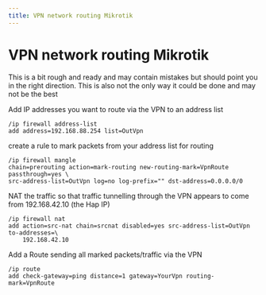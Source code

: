 ```yaml
---
title: VPN network routing Mikrotik
---
```


# VPN network routing Mikrotik

This is a bit rough and ready and may contain mistakes but should point you in the right direction. This is also not the only way it could be done and may not be the best

Add IP addresses you want to route via the VPN to an address list

```shell
/ip firewall address-list
add address=192.168.88.254 list=OutVpn
```

create a rule to mark packets from your address list for routing

```shell
/ip firewall mangle
chain=prerouting action=mark-routing new-routing-mark=VpnRoute passthrough=yes \
src-address-list=OutVpn log=no log-prefix="" dst-address=0.0.0.0/0
```

NAT the traffic so that traffic tunnelling through the VPN appears to come from 192.168.42.10 (the Hap IP)

```shell
/ip firewall nat
add action=src-nat chain=srcnat disabled=yes src-address-list=OutVpn to-addresses=\
    192.168.42.10
```

Add a Route sending all marked packets/traffic via the VPN

```shell
/ip route
add check-gateway=ping distance=1 gateway=YourVpn routing-mark=VpnRoute
```
